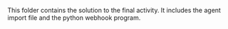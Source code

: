 This folder contains the solution to the final activity.
It includes the agent import file and the python webhook program.
